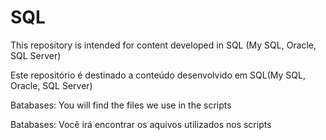 # SQL
This repository is intended for content developed in SQL (My SQL, Oracle, SQL Server)
<p>Este repositório é destinado a conteúdo desenvolvido em SQL(My SQL, Oracle, SQL Server)

Batabases: You will find the files we use in the scripts
<p>Batabases: Você irá encontrar os aquivos utilizados nos scripts


